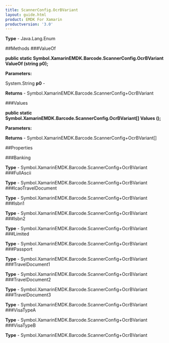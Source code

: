 ```yaml
---
title: ScannerConfig.OcrBVariant
layout: guide.html
product: EMDK For Xamarin 
productversion: '3.0' 
---
```


    

**Type** - Java.Lang.Enum

##Methods
###ValueOf

**public static Symbol.XamarinEMDK.Barcode.ScannerConfig.OcrBVariant ValueOf (string p0);**


        

**Parameters:**

System.String **p0**  - 
        

**Returns** - Symbol.XamarinEMDK.Barcode.ScannerConfig+OcrBVariant

###Values

**public static Symbol.XamarinEMDK.Barcode.ScannerConfig.OcrBVariant[] Values ();**


        

**Parameters:**

**Returns** - Symbol.XamarinEMDK.Barcode.ScannerConfig+OcrBVariant[]

##Properties

###Banking

        

**Type** - Symbol.XamarinEMDK.Barcode.ScannerConfig+OcrBVariant
###FullAscii

        

**Type** - Symbol.XamarinEMDK.Barcode.ScannerConfig+OcrBVariant
###IcaoTravelDocument

        

**Type** - Symbol.XamarinEMDK.Barcode.ScannerConfig+OcrBVariant
###Isbn1

        

**Type** - Symbol.XamarinEMDK.Barcode.ScannerConfig+OcrBVariant
###Isbn2

        

**Type** - Symbol.XamarinEMDK.Barcode.ScannerConfig+OcrBVariant
###Limited

        

**Type** - Symbol.XamarinEMDK.Barcode.ScannerConfig+OcrBVariant
###Passport

        

**Type** - Symbol.XamarinEMDK.Barcode.ScannerConfig+OcrBVariant
###TravelDocument1

        

**Type** - Symbol.XamarinEMDK.Barcode.ScannerConfig+OcrBVariant
###TravelDocument2

        

**Type** - Symbol.XamarinEMDK.Barcode.ScannerConfig+OcrBVariant
###TravelDocument3

        

**Type** - Symbol.XamarinEMDK.Barcode.ScannerConfig+OcrBVariant
###VisaTypeA

        

**Type** - Symbol.XamarinEMDK.Barcode.ScannerConfig+OcrBVariant
###VisaTypeB

        

**Type** - Symbol.XamarinEMDK.Barcode.ScannerConfig+OcrBVariant
